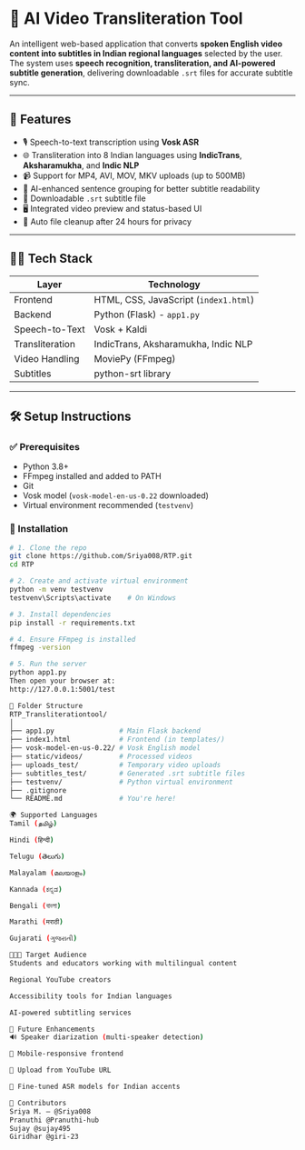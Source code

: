 # 🎥 AI Video Transliteration Tool

An intelligent web-based application that converts **spoken English video content into subtitles in Indian regional languages** selected by the user. The system uses **speech recognition, transliteration, and AI-powered subtitle generation**, delivering downloadable `.srt` files for accurate subtitle sync.

---

## 📌 Features

- 🎙️ Speech-to-text transcription using **Vosk ASR**
- 🌐 Transliteration into 8 Indian languages using **IndicTrans**, **Aksharamukha**, and **Indic NLP**
- 📹 Support for MP4, AVI, MOV, MKV uploads (up to 500MB)
- 🧠 AI-enhanced sentence grouping for better subtitle readability
- 📄 Downloadable `.srt` subtitle file
- 🖥️ Integrated video preview and status-based UI
- 🔐 Auto file cleanup after 24 hours for privacy

---

## 👩‍💻 Tech Stack

| Layer             | Technology                             |
|------------------|-----------------------------------------|
| Frontend         | HTML, CSS, JavaScript (`index1.html`)   |
| Backend          | Python (Flask) - `app1.py`              |
| Speech-to-Text   | Vosk + Kaldi                            |
| Transliteration  | IndicTrans, Aksharamukha, Indic NLP     |
| Video Handling   | MoviePy (FFmpeg)                        |
| Subtitles        | python-srt library                      |

---

## 🛠️ Setup Instructions

### ✅ Prerequisites
- Python 3.8+
- FFmpeg installed and added to PATH
- Git
- Vosk model (`vosk-model-en-us-0.22` downloaded)
- Virtual environment recommended (`testvenv`)

### 🔧 Installation

```bash
# 1. Clone the repo
git clone https://github.com/Sriya008/RTP.git
cd RTP

# 2. Create and activate virtual environment
python -m venv testvenv
testvenv\Scripts\activate    # On Windows

# 3. Install dependencies
pip install -r requirements.txt

# 4. Ensure FFmpeg is installed
ffmpeg -version

# 5. Run the server
python app1.py
Then open your browser at:
http://127.0.0.1:5001/test

📁 Folder Structure
RTP_Transliterationtool/
│
├── app1.py                # Main Flask backend
├── index1.html            # Frontend (in templates/)
├── vosk-model-en-us-0.22/ # Vosk English model
├── static/videos/         # Processed videos
├── uploads_test/          # Temporary video uploads
├── subtitles_test/        # Generated .srt subtitle files
├── testvenv/              # Python virtual environment
├── .gitignore
└── README.md              # You're here!

🌍 Supported Languages
Tamil (தமிழ்)

Hindi (हिन्दी)

Telugu (తెలుగు)

Malayalam (മലയാളം)

Kannada (ಕನ್ನಡ)

Bengali (বাংলা)

Marathi (मराठी)

Gujarati (ગુજરાતી)

🧑‍🤝‍🧑 Target Audience
Students and educators working with multilingual content

Regional YouTube creators

Accessibility tools for Indian languages

AI-powered subtitling services

🏁 Future Enhancements
🔊 Speaker diarization (multi-speaker detection)

📲 Mobile-responsive frontend

📼 Upload from YouTube URL

🧠 Fine-tuned ASR models for Indian accents

🤝 Contributors
Sriya M. – @Sriya008
Pranuthi @Pranuthi-hub
Sujay @sujay495
Giridhar @giri-23


